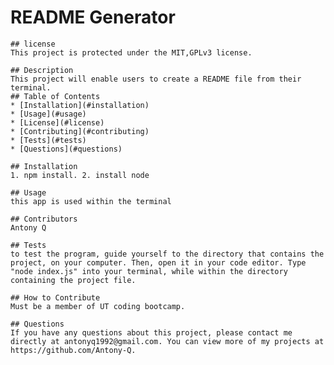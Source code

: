 # README Generator

    ## license
    This project is protected under the MIT,GPLv3 license.
  
    ## Description 
    This project will enable users to create a README file from their terminal.
    ## Table of Contents
    * [Installation](#installation)
    * [Usage](#usage)
    * [License](#license)
    * [Contributing](#contributing)
    * [Tests](#tests)
    * [Questions](#questions)
    
    ## Installation 
    1. npm install. 2. install node
    
    ## Usage 
    this app is used within the terminal
   
    ## Contributors 
    Antony Q
    
    ## Tests
    to test the program, guide yourself to the directory that contains the project, on your computer. Then, open it in your code editor. Type "node index.js" into your terminal, while within the directory containing the project file.

    ## How to Contribute
    Must be a member of UT coding bootcamp.
    
    ## Questions
    If you have any questions about this project, please contact me directly at antonyq1992@gmail.com. You can view more of my projects at https://github.com/Antony-Q.
  